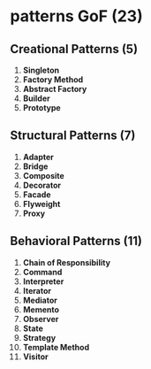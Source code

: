 # patterns GoF (23)

## Creational Patterns (5)

1. **Singleton**
2. **Factory Method**
3. **Abstract Factory**
4. **Builder**
5. **Prototype**

## Structural Patterns (7)

1. **Adapter**
2. **Bridge**
3. **Composite**
4. **Decorator**
5. **Facade**
6. **Flyweight**
7. **Proxy**

## Behavioral Patterns (11)

1. **Chain of Responsibility**
2. **Command**
3. **Interpreter**
4. **Iterator**
5. **Mediator**
6. **Memento**
7. **Observer**
8. **State**
9. **Strategy**
10. **Template Method**
11. **Visitor**
